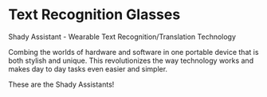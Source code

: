 # Text Recognition Glasses

Shady Assistant - Wearable Text Recognition/Translation Technology

Combing the worlds of hardware and software in one portable device that is both 
stylish and unique.
This revolutionizes the way technology works and makes day to day tasks even
easier and simpler.

These are the Shady Assistants!

